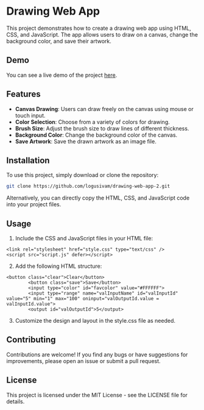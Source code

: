 # Drawing Web App

This project demonstrates how to create a drawing web app using HTML, CSS, and JavaScript. The app allows users to draw on a canvas, change the background color, and save their artwork.

## Demo

You can see a live demo of the project [here](#).

## Features

- **Canvas Drawing**: Users can draw freely on the canvas using mouse or touch input.
- **Color Selection**: Choose from a variety of colors for drawing.
- **Brush Size**: Adjust the brush size to draw lines of different thickness.
- **Background Color**: Change the background color of the canvas.
- **Save Artwork**: Save the drawn artwork as an image file.

## Installation

To use this project, simply download or clone the repository:

```bash
git clone https://github.com/logusivam/drawing-web-app-2.git
```

Alternatively, you can directly copy the HTML, CSS, and JavaScript code into your project files.

## Usage
1. Include the CSS and JavaScript files in your HTML file:
```
<link rel="stylesheet" href="style.css" type="text/css" />
<script src="script.js" defer></script>
```
2. Add the following HTML structure:
```
<button class="clear">Clear</button>
        <button class="save">Save</button>
        <input type="color" id="favcolor" value="#FFFFFF">
        <input type="range" name="valInputName" id="valInputId" value="5" min="1" max="100" oninput="valOutputId.value = valInputId.value">
        <output id="valOutputId">5</output>
```
3. Customize the design and layout in the style.css file as needed.

## Contributing
Contributions are welcome! If you find any bugs or have suggestions for improvements, please open an issue or submit a pull request.

## License
This project is licensed under the MIT License - see the LICENSE file for details.





















